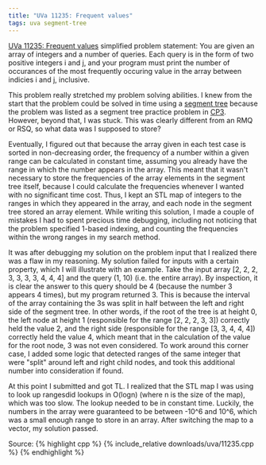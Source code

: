 ```yaml
---
title: "UVa 11235: Frequent values"
tags: uva segment-tree
---
```

[UVa 11235: Frequent values](https://uva.onlinejudge.org/external/112/p11235.pdf) simplified problem statement: You are given an array of integers and a number of queries. Each query is in the form of two positive integers i and j, and your program must print the number of occurances of the most frequently occuring value in the array between indicies i and j, inclusive.
<!--more-->
This problem really stretched my problem solving abilities. I knew from the start that the problem could be solved in time using a [segment tree](http://www.geeksforgeeks.org/segment-tree-set-1-range-minimum-query/) because the problem was listed as a segment tree practice problem in [CP3](http://cpbook.net/). However, beyond that, I was stuck. This was clearly different from an RMQ or RSQ, so what data was I supposed to store?

Eventually, I figured out that because the array given in each test case is sorted in non-decreasing order, the frequency of a number within a given range can be calculated in constant time, assuming you already have the range in which the number appears in the array. This meant that it wasn't necessary to store the frequencies of the array elements in the segment tree itself, because I could calculate the frequencies whenever I wanted with no significant time cost. Thus, I kept an STL map of integers to the ranges in which they appeared in the array, and each node in the segment tree stored an array element. While writing this solution, I made a couple of mistakes I had to spent precious time debugging, including not noticing that the problem specified 1-based indexing, and counting the frequencies within the wrong ranges in my search method.

It was after debugging my solution on the problem input that I realized there was a flaw in my reasoning. My solution failed for inputs with a certain property, which I will illustrate with an example. Take the input array [2, 2, 2, 3, 3, 3, 3, 4, 4, 4] and the query (1, 10) (i.e. the entire array). By inspection, it is clear the answer to this query should be 4 (because the number 3 appears 4 times), but my program returned 3. This is because the interval of the array containing the 3s was split in half between the left and right side of the segment tree. In other words, if the root of the tree is at height 0, the left node at height 1 (responsible for the range [2, 2, 2, 3, 3]) correctly held the value 2, and the right side (responsible for the range [3, 3, 4, 4, 4]) correctly held the value 4, which meant that in the calculation of the value for the root node, 3 was not even considered. To work around this corner case, I added some logic that detected ranges of the same integer that were "split" around left and right child nodes, and took this additional number into consideration if found.

At this point I submitted and got TL. I realized that the STL map I was using to look up rangesdid lookups in O(logn) (where n is the size of the map), which was too slow. The lookup needed to be in constant time. Luckily, the numbers in the array were guaranteed to be between -10^6 and 10^6, which was a small enough range to store in an array. After switching the map to a vector, my solution passed.

Source:
{% highlight cpp %}
{% include_relative downloads/uva/11235.cpp %}
{% endhighlight %}
